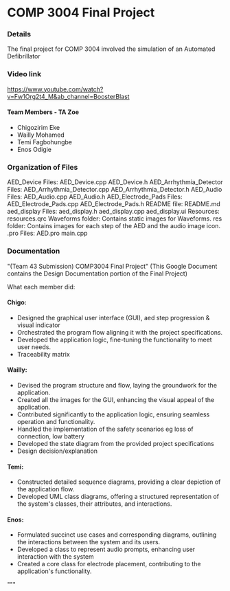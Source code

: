 # COMP 3004 Final Project 

### Details
The final project for COMP 3004 involved the simulation of an Automated Defibrillator 

### Video link
https://www.youtube.com/watch?v=Fw1Org2t4_M&ab_channel=BoosterBlast 

#### Team Members - TA Zoe
- Chigozirim Eke
- Wailly Mohamed
- Temi Fagbohungbe
- Enos Odigie

### Organization of Files
AED_Device Files: AED_Device.cpp AED_Device.h
AED_Arrhythmia_Detector Files: AED_Arrhythmia_Detector.cpp AED_Arrhythmia_Detector.h
AED_Audio Files: AED_Audio.cpp AED_Audio.h
AED_Electrode_Pads Files: AED_Electrode_Pads.cpp AED_Electrode_Pads.h
README file: README.md
aed_display Files: aed_display.h aed_display.cpp aed_display.ui
Resources: resources.qrc
Waveforms folder: Contains static images for Waveforms. 
res folder: Contains images for each step of the AED and the audio image icon.
.pro Files: AED.pro
main.cpp

### Documentation
"(Team 43 Submission) COMP3004 Final Project" (This Google Document contains the Design Documentation portion of the Final Project)

What each member did: 
#### Chigo:
- Designed the graphical user interface (GUI), aed step progression & visual indicator
- Orchestrated the program flow aligning it with the project specifications.
- Developed the application logic, fine-tuning the functionality to meet user needs.
- Traceability matrix


#### Wailly:
- Devised the program structure and flow, laying the groundwork for the application.
- Created all the images for the GUI, enhancing the visual appeal of the application.
- Contributed significantly to the application logic, ensuring seamless operation and functionality.
- Handled the implementation of the safety scenarios eg loss of connection, low battery
- Developed the state diagram from the provided project specifications
- Design decision/explanation

#### Temi:
- Constructed detailed sequence diagrams, providing a clear depiction of the application flow.
- Developed UML class diagrams, offering a structured representation of the system's classes, their attributes, and interactions.

#### Enos:
- Formulated succinct use cases and corresponding diagrams, outlining the interactions between the system and its users.
- Developed a class to represent audio prompts, enhancing user interaction with the system
- Created a core class for electrode placement, contributing to the application's functionality.

"""
